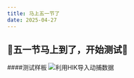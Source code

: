 ```yaml
---
title: 马上五一节了
date: 2025-04-27
---
```

## 🎉五一节马上到了，开始测试🎉
####测试样板
![利用HIK导入动捕数据](https://baojizhu.github.io/shared-assets/images//20250425/利用HIK导入动捕数据.jpeg)
